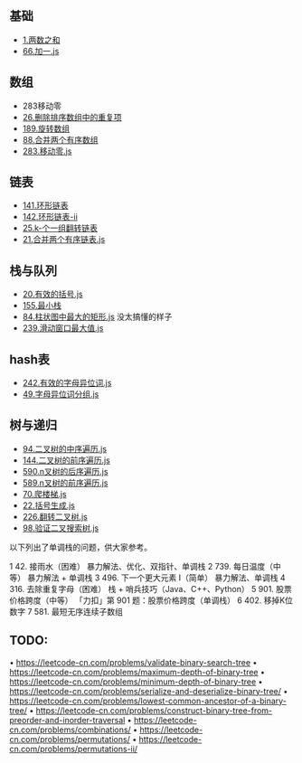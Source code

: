 ## 基础

- [1.两数之和](./code2/1.两数之和.js)
- [66.加一.js](./code2/66.加一.js)
## 数组

- 283移动零
- [26.删除排序数组中的重复项](./code2/26.删除排序数组中的重复项.js)
- [189.旋转数组](./code2/189.旋转数组.js)
- [88.合并两个有序数组](./code2/88.合并两个有序数组.js)
- [283.移动零.js](./code2/283.移动零.js)


## 链表

- [141.环形链表](./code2/141.环形链表.js)
- [142.环形链表-ii](./code2/142.环形链表-ii.js)
- [25.k-个一组翻转链表](./code2/25.k-个一组翻转链表.js)
- [21.合并两个有序链表.js](./code2/21.合并两个有序链表.js)

## 栈与队列

- [20.有效的括号.js](./code2/20.有效的括号.js)
- [155.最小栈](./code2/155.最小栈.js)
- [84.柱状图中最大的矩形.js](./code2/84.柱状图中最大的矩形.js) 没太搞懂的样子
- [239.滑动窗口最大值.js](./code2/239.滑动窗口最大值.js)

## hash表

- [242.有效的字母异位词.js](./code2/242.有效的字母异位词.js)
- [49.字母异位词分组.js](./code2/49.字母异位词分组.js)

## 树与递归

- [94.二叉树的中序遍历.js](./code2/94.二叉树的中序遍历.js)
- [144.二叉树的前序遍历.js](./code2/144.二叉树的前序遍历.js)
- [590.n叉树的后序遍历.js](./code2/590.n叉树的后序遍历.js)
- [589.n叉树的前序遍历.js](./code2/589.n叉树的前序遍历.js)
- [70.爬楼梯.js](./code2/70.爬楼梯.js)
- [22.括号生成.js](./code2/22.括号生成.js)
- [226.翻转二叉树.js](./code2/226.翻转二叉树.js)
- [98.验证二叉搜索树.js](./code2/98.验证二叉搜索树.js)

以下列出了单调栈的问题，供大家参考。

1	42. 接雨水（困难）	暴力解法、优化、双指针、单调栈
2	739. 每日温度（中等）	暴力解法 + 单调栈
3	496. 下一个更大元素 I（简单）	暴力解法、单调栈
4	316. 去除重复字母（困难）	栈 + 哨兵技巧（Java、C++、Python）
5	901. 股票价格跨度（中等）	「力扣」第 901 题：股票价格跨度（单调栈）
6	402. 移掉K位数字	
7	581. 最短无序连续子数组	


## TODO: 

     
•	https://leetcode-cn.com/problems/validate-binary-search-tree
•	https://leetcode-cn.com/problems/maximum-depth-of-binary-tree
•	https://leetcode-cn.com/problems/minimum-depth-of-binary-tree
•	https://leetcode-cn.com/problems/serialize-and-deserialize-binary-tree/
•	https://leetcode-cn.com/problems/lowest-common-ancestor-of-a-binary-tree/
•	https://leetcode-cn.com/problems/construct-binary-tree-from-preorder-and-inorder-traversal
•	https://leetcode-cn.com/problems/combinations/
•	https://leetcode-cn.com/problems/permutations/
•	https://leetcode-cn.com/problems/permutations-ii/
